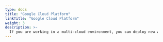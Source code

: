 ```yaml
---
type: docs
title: "Google Cloud Platform"
linkTitle: "Google Cloud Platform"
weight: 3
description: >-
  If you are working in a multi-cloud environment, you can deploy new a GCP instance installed with SQL Server in an automated fashion using Terraform and onboard it as Azure Arc enabled SQL Server.
---
```


